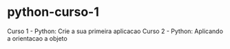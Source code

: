 # python-curso-1
Curso 1 -  Python: Crie a sua primeira aplicacao 
Curso 2 - Python: Aplicando a orientacao a objeto
